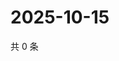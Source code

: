# 2025-10-15

共 0 条

<!-- BEGIN ZHIHUVIDEO -->
<!-- 最后更新时间 Wed Oct 15 2025 05:10:10 GMT+0800 (China Standard Time) -->

<!-- END ZHIHUVIDEO -->
